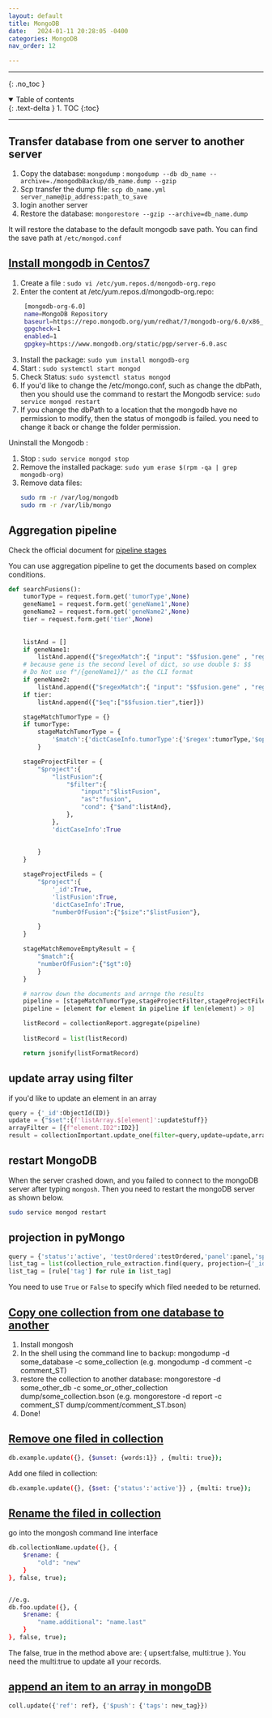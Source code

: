 ```yaml
---
layout: default
title: MongoDB
date:   2024-01-11 20:28:05 -0400
categories: MongoDB
nav_order: 12

---
```


---
{: .no_toc }

<details open markdown="block">
  <summary>
    Table of contents
  </summary>
  {: .text-delta }
1. TOC
{:toc}
</details>

---

## Transfer database from one server to another server

1. Copy the database: `mongodump` : `mongodump --db db_name --archive=./mongodbBackup/db_name.dump --gzip`
2. Scp transfer the dump file: `scp db_name.yml  server_name@ip_address:path_to_save`
3. login another server
4. Restore the database: `mongorestore --gzip --archive=db_name.dump`

It will restore the database to the default mongodb save path. You can find the save path at `/etc/mongod.conf`

## [Install mongodb in Centos7](https://www.digitalocean.com/community/tutorials/how-to-install-mongodb-on-centos-7)

1. Create a file : `sudo vi /etc/yum.repos.d/mongodb-org.repo`
2. Enter the content at /etc/yum.repos.d/mongodb-org.repo:
   ```bash
    [mongodb-org-6.0]
    name=MongoDB Repository
    baseurl=https://repo.mongodb.org/yum/redhat/7/mongodb-org/6.0/x86_64/
    gpgcheck=1
    enabled=1
    gpgkey=https://www.mongodb.org/static/pgp/server-6.0.asc
   ```
3. Install the package: `sudo yum install mongodb-org`
4. Start : `sudo systemctl start mongod`
5. Check Status: `sudo systemctl status mongod`
6. If you'd like to change the /etc/mongo.conf, such as change the dbPath, then you should use the command to restart the Mongodb service: `sudo service mongod restart`
7. If you change the dbPath to a location that the mongodb have no permission to modify, then the status of mongodb is failed. you need to change it back or change the folder permission.


Uninstall the Mongodb :
1. Stop : `sudo service mongod stop`
2. Remove the installed package: `sudo yum erase $(rpm -qa | grep mongodb-org)`
3. Remove data files:
   ```bash
   sudo rm -r /var/log/mongodb
   sudo rm -r /var/lib/mongo

   ```


## Aggregation pipeline

Check the official document for [pipeline stages](https://www.mongodb.com/docs/manual/reference/operator/aggregation-pipeline/)

You can use aggregation pipeline to get the documents based on complex conditions.

```python
def searchFusions():
    tumorType = request.form.get('tumorType',None)
    geneName1 = request.form.get('geneName1',None)
    geneName2 = request.form.get('geneName2',None)
    tier = request.form.get('tier',None)
    
    
    listAnd = []
    if geneName1:
        listAnd.append({"$regexMatch":{ "input": "$$fusion.gene" , "regex": f"{geneName1}", "options": "i" }})
    # because gene is the second level of dict, so use double $: $$
    # Do Not use f"/{geneName1}/" as the CLI format
    if geneName2:
        listAnd.append({"$regexMatch":{ "input": "$$fusion.gene" , "regex": f"{geneName2}", "options": "i" }})
    if tier:
        listAnd.append({"$eq":["$$fusion.tier",tier]})

    stageMatchTumorType = {}
    if tumorType:
        stageMatchTumorType = {
            '$match':{'dictCaseInfo.tumorType':{'$regex':tumorType,'$options':'i'}}
        }

    stageProjectFilter = {
        "$project":{
            "listFusion":{
                "$filter":{
                    "input":"$listFusion",
                    "as":"fusion",
                    "cond": {"$and":listAnd},
                },
            },
            'dictCaseInfo':True
            
        
        }
    }

    stageProjectFileds = {
        "$project":{
            '_id':True,
            'listFusion':True,
            'dictCaseInfo':True,
            "numberOfFusion":{"$size":"$listFusion"},

        }
    }

    stageMatchRemoveEmptyResult = {
        "$match":{
        "numberOfFusion":{"$gt":0}
        }
    }

    # narrow down the documents and arrnge the results
    pipeline = [stageMatchTumorType,stageProjectFilter,stageProjectFileds,stageMatchRemoveEmptyResult]
    pipeline = [element for element in pipeline if len(element) > 0]

    listRecord = collectionReport.aggregate(pipeline)
    
    listRecord = list(listRecord)

    return jsonify(listFormatRecord)
```

## update array using filter

if you'd like to update an element in an array 

```python
query = {'_id':ObjectId(ID)}
update = {"$set":{f'listArray.$[element]':updateStuff}}
arrayFilter = [{f"element.ID2":ID2}]
result = collectionImportant.update_one(filter=query,update=update,array_filters=arrayFilter)
```

## restart MongoDB

When the server crashed down, and you failed to connect to the mongoDB server after typing `mongosh`. Then you need to restart the mongoDB server as shown below.

```bash
sudo service mongod restart
```

## projection in pyMongo

```python
query = {'status':'active', 'testOrdered':testOrdered,'panel':panel,'specimen':specimen}
list_tag = list(collection_rule_extraction.find(query, projection={'_id':False,'tag':True}))
list_tag = [rule['tag'] for rule in list_tag]
```

You need to use `True` or `False` to specify which filed needed to be returned. 

## [Copy one collection from one database to another](https://stackoverflow.com/questions/11554762/how-to-copy-a-collection-from-one-database-to-another-in-mongodb)

1. Install mongosh
2. In the shell using the command line to backup: mongodump -d some_database -c some_collection (e.g. mongodump -d comment -c comment_ST)
3. restore the collection to another database: mongorestore -d some_other_db -c some_or_other_collection dump/some_collection.bson (e.g. mongorestore -d report -c comment_ST dump/comment/comment_ST.bson)
4. Done!

## [Remove one filed in collection](https://stackoverflow.com/questions/6851933/how-to-remove-a-field-completely-from-a-mongodb-document)

```bash
db.example.update({}, {$unset: {words:1}} , {multi: true});
```

Add one filed in collection:
```bash
db.example.update({}, {$set: {'status':'active'}} , {multi: true});
```

## [Rename the filed in collection](https://stackoverflow.com/questions/9254351/how-can-i-rename-a-field-for-all-documents-in-mongodb)

go into the mongosh command line interface

```bash
db.collectionName.update({}, {
    $rename: {
        "old": "new"
    }
}, false, true);


//e.g.
db.foo.update({}, {
    $rename: {
        "name.additional": "name.last"
    }
}, false, true);

```

The false, true in the method above are: { upsert:false, multi:true }. You need the multi:true to update all your records.

## [append an item to an array in mongoDB](https://stackoverflow.com/questions/33189258/append-item-to-mongodb-document-array-in-pymongo-without-re-insertion)

```python
coll.update({'ref': ref}, {'$push': {'tags': new_tag}})
```
